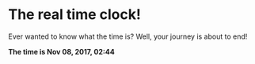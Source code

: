 # The real time clock!

Ever wanted to know what the time is? Well, your journey is about to end!

**The time is Nov 08, 2017, 02:44**